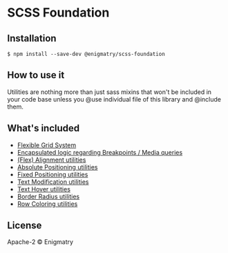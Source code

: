 
# SCSS Foundation

## Installation

```
$ npm install --save-dev @enigmatry/scss-foundation
```

## How to use it

Utilities are nothing more than just sass mixins that won't be included in your code base unless you @use individual file of this library and @include them.


## What's included

- [Flexible Grid System](../scss-foundation/docs/grid.md)
- [Encapsulated logic regarding Breakpoints / Media queries](../scss-foundation/docs/breakpoints.md)
- [(Flex) Alignment utilities](../scss-foundation/docs/alignment.md)
- [Absolute Positioning utilities](../scss-foundation/docs/absolute-positioning.md)
- [Fixed Positioning utilities](../scss-foundation/docs/fixed-positioning.md)
- [Text Modification utilities](../scss-foundation/docs/text-modification.md)
- [Text Hover utilities](../scss-foundation/docs/text-hover.md)
- [Border Radius utilities](../scss-foundation/docs/border-radius.md)
- [Row Coloring utilities](../scss-foundation/docs/row-coloring.md)

## License

Apache-2 © Enigmatry
